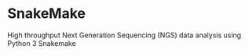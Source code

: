 # SnakeMake
High throughput Next Generation Sequencing (NGS) data analysis using Python 3 Snakemake
